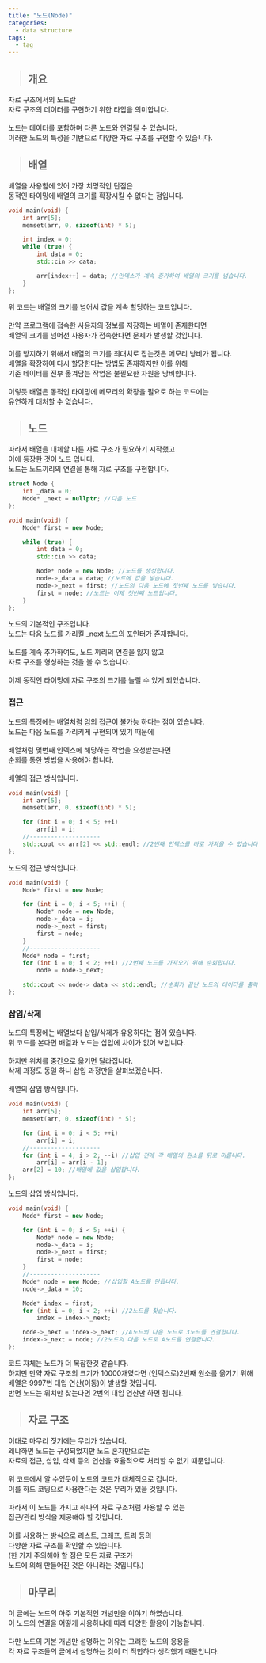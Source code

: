 ```yaml
---
title: "노드(Node)"
categories:
  - data structure
tags:
  - tag
---
```

> ## 개요

자료 구조에서의 노드란<br>
자료 구조의 데이터를 구현하기 위한 타입을 의미합니다.<br>
<br>
노드는 데이터를 포함하며 다른 노드와 연결될 수 있습니다.<br>
이러한 노드의 특성을 기반으로 다양한 자료 구조를 구현할 수 있습니다.

> ## 배열

배열을 사용함에 있어 가장 치명적인 단점은<br>
동적인 타이밍에 배열의 크기를 확장시킬 수 없다는 점입니다.
```cpp
void main(void) {
	int arr[5];
	memset(arr, 0, sizeof(int) * 5);

	int index = 0;
	while (true) {
		int data = 0;
		std::cin >> data;

		arr[index++] = data; //인덱스가 계속 증가하여 배열의 크기를 넘습니다.
	}
};
```
위 코드는 배열의 크기를 넘어서 값을 계속 할당하는 코드입니다.<br>
<br>
만약 프로그램에 접속한 사용자의 정보를 저장하는 배열이 존재한다면<br>
배열의 크기를 넘어선 사용자가 접속한다면 문제가 발생할 것입니다.<br>
<br>
이를 방지하기 위해서 배열의 크기를 최대치로 잡는것은 메모리 낭비가 됩니다.<br>
배열을 확장하여 다시 할당한다는 방법도 존재하지만 이를 위해<br>
기존 데이터를 전부 옮겨담는 작업은 불필요한 자원을 낭비합니다.<br>
<br>
이렇듯 배열은 동적인 타이밍에 메모리의 확장을 필요로 하는 코드에는<br>
유연하게 대처할 수 없습니다.
> ## 노드

따라서 배열을 대체할 다른 자료 구조가 필요하기 시작했고<br>
이에 등장한 것이 노드 입니다.<br>
노드는 노드끼리의 연결을 통해 자료 구조를 구현합니다.
```cpp
struct Node {
	int _data = 0;
	Node* _next = nullptr; //다음 노드
};

void main(void) {
	Node* first = new Node;

	while (true) {
		int data = 0;
		std::cin >> data;

		Node* node = new Node; //노드를 생성합니다.
		node->_data = data; //노드에 값을 넣습니다.
		node->_next = first; //노드의 다음 노드에 첫번째 노드를 넣습니다.
		first = node; //노드는 이제 첫번째 노드입니다.
	}
};
```
노드의 기본적인 구조입니다.<br>
노드는 다음 노드를 가리킬 \_next 노드의 포인터가 존재합니다.<br>
<br>
노드를 계속 추가하여도, 노드 끼리의 연결을 잃지 않고<br>
자료 구조를 형성하는 것을 볼 수 있습니다.<br>
<br>
이제 동적인 타이밍에 자료 구조의 크기를 늘릴 수 있게 되었습니다.
### 접근
노드의 특징에는 배열처럼 임의 접근이 불가능 하다는 점이 있습니다.<br>
노드는 다음 노드를 가리키게 구현되어 있기 때문에<br>
<br>
배열처럼 몇번째 인덱스에 해당하는 작업을 요청받는다면<br>
순회를 통한 방법을 사용해야 합니다.<br>
<br>
배열의 접근 방식입니다.
```cpp
void main(void) {
	int arr[5];
	memset(arr, 0, sizeof(int) * 5);

	for (int i = 0; i < 5; ++i)
		arr[i] = i;
	//--------------------
	std::cout << arr[2] << std::endl; //2번째 인덱스를 바로 가져올 수 있습니다.
};
```
노드의 접근 방식입니다.
```cpp
void main(void) {
	Node* first = new Node;

	for (int i = 0; i < 5; ++i) {
		Node* node = new Node;
		node->_data = i;
		node->_next = first;
		first = node;
	}
	//--------------------
	Node* node = first;
	for (int i = 0; i < 2; ++i) //2번째 노드를 가져오기 위해 순회합니다.
		node = node->_next;

	std::cout << node->_data << std::endl; //순회가 끝난 노드의 데이터를 출력합니다.
};
```
### 삽입/삭제
노드의 특징에는 배열보다 삽입/삭제가 유용하다는 점이 있습니다.<br>
위 코드를 본다면 배열과 노드는 삽입에 차이가 없어 보입니다.<br>
<br>
하지만 위치를 중간으로 옮기면 달라집니다.<br>
삭제 과정도 동일 하니 삽입 과정만을 살펴보겠습니다.<br>
<br>
배열의 삽입 방식입니다.
```cpp
void main(void) {
	int arr[5];
	memset(arr, 0, sizeof(int) * 5);

	for (int i = 0; i < 5; ++i)
		arr[i] = i;
	//--------------------
	for (int i = 4; i > 2; --i) //삽입 전에 각 배열의 원소를 뒤로 미룹니다.
		arr[i] = arr[i - 1];
	arr[2] = 10; //배열에 값을 삽입합니다.
};
```
노드의 삽입 방식입니다.
```cpp
void main(void) {
	Node* first = new Node;

	for (int i = 0; i < 5; ++i) {
		Node* node = new Node;
		node->_data = i;
		node->_next = first;
		first = node;
	}
	//--------------------
	Node* node = new Node; //삽입할 A노드를 만듭니다.
	node->_data = 10;

	Node* index = first;
	for (int i = 0; i < 2; ++i) //2노드를 찾습니다.
		index = index->_next;

	node->_next = index->_next; //A노드의 다음 노드로 3노드를 연결합니다.
	index->_next = node; //2노드의 다음 노드로 A노드를 연결합니다.
};
```
코드 자체는 노드가 더 복잡한것 같습니다.<br>
하지만 만약 자료 구조의 크기가 10000개였다면 (인덱스로)2번째 원소를 옮기기 위해<br>
배열은 9997번 대입 연산(이동)이 발생할 것입니다.<br>
반면 노드는 위치만 찾는다면 2번의 대입 연산만 하면 됩니다.
> ## 자료 구조

이대로 마무리 짓기에는 무리가 있습니다.<br>
왜냐하면 노드는 구성되었지만 노드 혼자만으로는<br>
자료의 접근, 삽입, 삭제 등의 연산을 효율적으로 처리할 수 없기 때문입니다.<br>
<br>
위 코드에서 알 수있듯이 노드의 코드가 대체적으로 깁니다.<br>
이를 하드 코딩으로 사용한다는 것은 무리가 있을 것입니다.<br>
<br>
따라서 이 노드를 가지고 하나의 자료 구조처럼 사용할 수 있는<br>
접근/관리 방식을 제공해야 할 것입니다.<br>
<br>
이를 사용하는 방식으로 리스트, 그래프, 트리 등의<br>
다양한 자료 구조를 확인할 수 있습니다.<br>
(한 가지 주의해야 할 점은 모든 자료 구조가<br>
노드에 의해 만들어진 것은 아니라는 것입니다.)
> ## 마무리

이 글에는 노드의 아주 기본적인 개념만을 이야기 하였습니다.<br>
이 노드의 연결을 어떻게 사용하냐에 따라 다양한 활용이 가능합니다.<br>
<br>
다만 노드의 기본 개념만 설명하는 이유는 그러한 노드의 응용을<br>
각 자료 구조들의 글에서 설명하는 것이 더 적합하다 생각했기 때문입니다.
